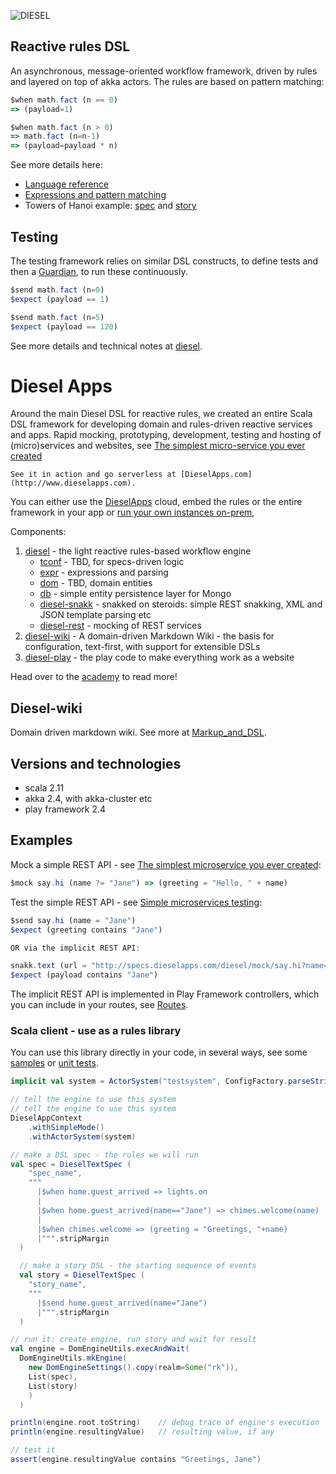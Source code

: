 ![DIESEL](https://cdn.razie.com/Public/diesel/diesel2round.png) 

## Reactive rules DSL
 
An asynchronous, message-oriented workflow framework, driven by rules and layered on top of akka actors. The rules are based on pattern matching:

```js
$when math.fact (n == 0)
=> (payload=1)

$when math.fact (n > 0)
=> math.fact (n=n-1)
=> (payload=payload * n)
```

See more details here:
- [Language reference](http://specs.dieselapps.com/Topic/DSL_Reference)
- [Expressions and pattern matching](http://specs.dieselapps.com/Topic/Expressions_and_pattern_matching)
- Towers of Hanoi example: [spec](http://specs.dieselapps.com/wiki/Spec:hanoi-spec) and [story](http://specs.dieselapps.com/wiki/Story:hanoi-story)

## Testing

The testing framework relies on similar DSL constructs, to define tests and then a [Guardian](http://specs.dieselapps.com/Topic/Guardian), to run these continuously.

```js
$send math.fact (n=0)
$expect (payload == 1)

$send math.fact (n=5)
$expect (payload == 120)
```

See more details and technical notes at [diesel](/diesel).

# Diesel Apps

Around the main Diesel DSL for reactive rules, we created an entire Scala DSL framework for developing domain and rules-driven reactive services and apps. Rapid mocking, prototyping, development, testing and hosting of (micro)services and websites, see [The simplest micro-service you ever created](http://www.dieselapps.com/wiki/Cool_Scala/The_one-liner_microservice)

    See it in action and go serverless at [DieselApps.com](http://www.dieselapps.com).

You can either use the [DieselApps](http://www.dieselapps.com) cloud, embed the rules or the entire framework in your app or [run your own instances on-prem](http://specs.dieselapps.com/Topic/Running_locally_via_Docker),

Components:

1. [diesel](/diesel) - the light reactive rules-based workflow engine
   * [tconf](/diesel/src/main/scala/razie/tconf) - TBD, for specs-driven logic
   * [expr](/diesel/src/main/scala/razie/diesel/expr) - expressions and parsing 
   * [dom](/diesel/src/main/scala/razie/diesel/dom) - TBD, domain entities
   * [db](/diesel/src/main/scala/razie/db) - simple entity persistence layer for Mongo
   * [diesel-snakk](http://specs.dieselapps.com/wiki/Spec:rest_spec) - snakked on steroids: simple REST snakking, XML and JSON template parsing etc
   * [diesel-rest](http://specs.dieselapps.com/wiki/Spec:restMock-spec) - mocking of REST services
1. [diesel-wiki](/wiki) - A domain-driven Markdown Wiki - the basis for configuration, text-first, with support for extensible DSLs
1. [diesel-play](/wiki/app) - the play code to make everything work as a website

Head over to the [academy](http://specs.dieselapps.com/wiki/Diesel_Academy) to read more!

## Diesel-wiki

Domain driven markdown wiki. See more at [Markup_and_DSL](http://specs.dieselapps.com/Topic/Markup_and_DSL).

## Versions and technologies

- scala 2.11
- akka 2.4, with akka-cluster etc
- play framework 2.4

## Examples

Mock a simple REST API - see [The simplest microservice you ever created](http://www.dieselapps.com/wiki/Cool_Scala/The_one-liner_microservice):

```js
$mock say.hi (name ?= "Jane") => (greeting = "Hello, " + name)
```

Test the simple REST API - see [Simple microservices testing](http://www.dieselapps.com/wiki/Cool_Scala/Simple_microservices_testing):

```js
$send say.hi (name = "Jane")
$expect (greeting contains "Jane")

OR via the implicit REST API:

snakk.text (url = "http://specs.dieselapps.com/diesel/mock/say.hi?name=Jane")
$expect (payload contains "Jane")
```

The implicit REST API is implemented in Play Framework controllers, which you can include in your routes, see [Routes](ROUTES.md).

### Scala client - use as a rules library

You can use this library directly in your code, in several ways, see some [samples](/diesel/src/main/scala/razie/diesel/samples) or [unit tests](/diesel/src/test/scala/tests/TestSimpleEngine).

```scala
implicit val system = ActorSystem("testsystem", ConfigFactory.parseString(""" """))

// tell the engine to use this system
// tell the engine to use this system
DieselAppContext
    .withSimpleMode()
    .withActorSystem(system)

// make a DSL spec - the rules we will run
val spec = DieselTextSpec (
    "spec_name",
    """
      |$when home.guest_arrived => lights.on
      |
      |$when home.guest_arrived(name=="Jane") => chimes.welcome(name)
      |
      |$when chimes.welcome => (greeting = "Greetings, "+name)
      |""".stripMargin
  )

  // make a story DSL - the starting sequence of events
  val story = DieselTextSpec (
    "story_name",
    """
      |$send home.guest_arrived(name="Jane")
      |""".stripMargin
  )

// run it: create engine, run story and wait for result
val engine = DomEngineUtils.execAndWait(
  DomEngineUtils.mkEngine(
    new DomEngineSettings().copy(realm=Some("rk")),
    List(spec),
    List(story)
    )
  )

println(engine.root.toString)    // debug trace of engine's execution
println(engine.resultingValue)   // resulting value, if any

// test it
assert(engine.resultingValue contains "Greetings, Jane")
```
